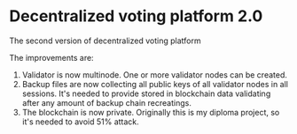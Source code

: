 # Decentralized voting platform 2.0
The second version of decentralized voting platform

The improvements are:
1. Validator is now multinode. One or more validator nodes can be created.
2. Backup files are now collecting all public keys of all validator nodes in all sessions. It's needed to provide stored in blockchain data validating after any amount of backup chain recreatings.
3. The blockchain is now private. Originally this is my diploma project, so it's needed to avoid 51% attack.
